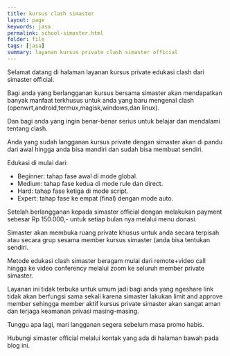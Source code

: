 ```yaml
---
title: kursus clash simaster
layout: page
keywords: jasa
permalink: school-simaster.html
folder: file
tags: [jasa]
summary: layanan kursus private clash simaster official
---
```


Selamat datang di halaman layanan kursus private edukasi clash dari simaster official.

Bagi anda yang berlangganan kursus bersama simaster akan mendapatkan banyak manfaat terkhusus untuk anda yang baru mengenal clash (openwrt,android,termux,magisk,windows,dan linux).

Dan bagi anda yang ingin benar-benar serius untuk belajar dan mendalami tentang clash.

Anda yang sudah langganan kursus private dengan simaster akan di pandu dari awal hingga anda bisa mandiri dan sudah bisa membuat sendiri.

Edukasi di mulai dari:

- Beginner: tahap fase awal di mode global.
- Medium: tahap fase kedua di mode rule dan direct.
- Hard: tahap fase ketiga di mode script.
- Expert: tahap fase ke empat (final) dengan mode auto.

Setelah berlangganan kepada simaster official dengan melakukan payment sebesar Rp 150.000,- untuk setiap bulan nya melalui menu donasi.

Simaster akan membuka ruang private khusus untuk anda secara terpisah atau secara grup sesama member kursus simaster (anda bisa tentukan sendiri.

Metode edukasi clash simaster beragam mulai dari remote+video call hingga ke video conferency melalui zoom ke seluruh member private simaster.

Layanan ini tidak terbuka untuk umum jadi bagi anda yang ngeshare link tidak akan berfungsi sama sekali karena simaster lakukan limit and approve member sehingga member aktif kursus private simaster akan sangat aman dan terjaga keamanan privasi masing-masing.

Tunggu apa lagi, mari langganan segera sebelum masa promo habis.

Hubungi simaster official melalui kontak yang ada di halaman bawah pada blog ini.
